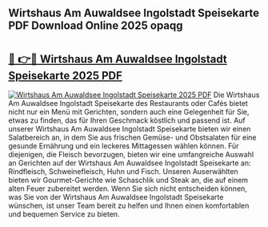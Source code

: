 ## Wirtshaus Am Auwaldsee Ingolstadt Speisekarte PDF Download Online 2025 opaqg

# <h2><a href="http://gcb9wq.nevu.top/?p=Wirtshaus+Am+Auwaldsee+Ingolstadt+Speisekarte">🔗 👉🔴 Wirtshaus Am Auwaldsee Ingolstadt Speisekarte 2025 PDF</a></h2>

[![Wirtshaus Am Auwaldsee Ingolstadt Speisekarte 2025 PDF](https://i.imgur.com/dBaPXMq.png)](http://gcb9wq.nevu.top/?p=Wirtshaus+Am+Auwaldsee+Ingolstadt+Speisekarte)
Die Wirtshaus Am Auwaldsee Ingolstadt Speisekarte des Restaurants oder Cafés bietet nicht nur ein Menü mit Gerichten, sondern auch eine Gelegenheit für Sie, etwas zu finden, das für Ihren Geschmack köstlich und passend ist. Auf unserer Wirtshaus Am Auwaldsee Ingolstadt Speisekarte bieten wir einen Salatbereich an, in dem Sie aus frischen Gemüse- und Obstsalaten für eine gesunde Ernährung und ein leckeres Mittagessen wählen können. Für diejenigen, die Fleisch bevorzugen, bieten wir eine umfangreiche Auswahl an Gerichten auf der Wirtshaus Am Auwaldsee Ingolstadt Speisekarte an: Rindfleisch, Schweinefleisch, Huhn und Fisch. Unseren Auserwählten bieten wir Gourmet-Gerichte wie Schaschlik und Steak an, die auf einem alten Feuer zubereitet werden. Wenn Sie sich nicht entscheiden können, was Sie von der Wirtshaus Am Auwaldsee Ingolstadt Speisekarte wünschen, ist unser Team bereit zu helfen und Ihnen einen komfortablen und bequemen Service zu bieten.

